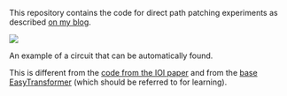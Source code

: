 This repository contains the code for direct path patching experiments as described <a href="https://arthurconmy.github.io/automatic_circuit_discovery/">on my blog</a>.

<img src="https://i.imgur.com/3ONKQBB.png">

An example of a circuit that can be automatically found.

This is different from the <a href="https://github.com/redwoodresearch/Easy-Transformer">code from the IOI paper</a> and from the <a href="https://github.com/neelnanda-io/Easy-Transformer">base EasyTransformer</a> (which should be referred to for learning).